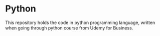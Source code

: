 # Python
This repository holds the code in python programming language, written when going through python course from Udemy for Business.
